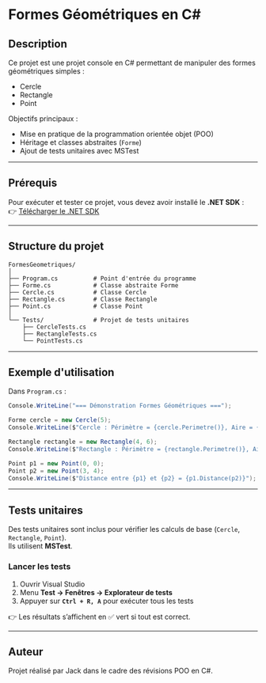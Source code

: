 
# Formes Géométriques en C#

## Description
Ce projet est une projet console en C# permettant de manipuler des formes géométriques simples :
- Cercle
- Rectangle
- Point

Objectifs principaux :
- Mise en pratique de la programmation orientée objet (POO)
- Héritage et classes abstraites (`Forme`)
- Ajout de tests unitaires avec MSTest

---

## Prérequis
Pour exécuter et tester ce projet, vous devez avoir installé le **.NET SDK** :  
👉 [Télécharger le .NET SDK](https://dotnet.microsoft.com/fr-fr/download/visual-studio-sdks?cid=getdotnetsdk)

---

## Structure du projet
```
FormesGeometriques/
│
├── Program.cs          # Point d'entrée du programme
├── Forme.cs            # Classe abstraite Forme
├── Cercle.cs           # Classe Cercle
├── Rectangle.cs        # Classe Rectangle
├── Point.cs            # Classe Point
│
└── Tests/              # Projet de tests unitaires
    ├── CercleTests.cs
    ├── RectangleTests.cs
    └── PointTests.cs
```

---

## Exemple d'utilisation
Dans `Program.cs` :

```csharp
Console.WriteLine("=== Démonstration Formes Géométriques ===");

Forme cercle = new Cercle(5);
Console.WriteLine($"Cercle : Périmètre = {cercle.Perimetre()}, Aire = {cercle.Aire()}");

Rectangle rectangle = new Rectangle(4, 6);
Console.WriteLine($"Rectangle : Périmètre = {rectangle.Perimetre()}, Aire = {rectangle.Aire()}");

Point p1 = new Point(0, 0);
Point p2 = new Point(3, 4);
Console.WriteLine($"Distance entre {p1} et {p2} = {p1.Distance(p2)}");
```

---

## Tests unitaires
Des tests unitaires sont inclus pour vérifier les calculs de base (`Cercle`, `Rectangle`, `Point`).  
Ils utilisent **MSTest**.

### Lancer les tests
1. Ouvrir Visual Studio  
2. Menu **Test → Fenêtres → Explorateur de tests**  
3. Appuyer sur **`Ctrl + R, A`** pour exécuter tous les tests  

👉 Les résultats s’affichent en ✅ vert si tout est correct.

---

## Auteur
Projet réalisé par Jack dans le cadre des révisions POO en C#.
